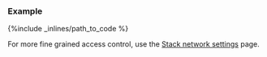 ### Example



{%include _inlines/path_to_code %}



For more fine grained access control, use the [Stack network settings](/managing-your-stack/stack-network-settings) page.
